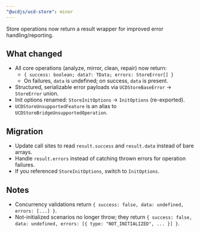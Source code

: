 ```yaml
---
"@ucdjs/ucd-store": minor
---
```


Store operations now return a result wrapper for improved error handling/reporting.

## What changed
- All core operations (analyze, mirror, clean, repair) now return:
  - `{ success: boolean; data?: TData; errors: StoreError[] }`
  - On failures, `data` is undefined; on success, `data` is present.
- Structured, serializable error payloads via `UCDStoreBaseError` → `StoreError` union.
- Init options renamed: `StoreInitOptions` → `InitOptions` (re-exported).
- `UCDStoreUnsupportedFeature` is an alias to `UCDStoreBridgeUnsupportedOperation`.

## Migration
- Update call sites to read `result.success` and `result.data` instead of bare arrays.
- Handle `result.errors` instead of catching thrown errors for operation failures.
- If you referenced `StoreInitOptions`, switch to `InitOptions`.

## Notes
- Concurrency validations return `{ success: false, data: undefined, errors: [...] }`.
- Not-initialized scenarios no longer throw; they return `{ success: false, data: undefined, errors: [{ type: "NOT_INITIALIZED", ... }] }`.
